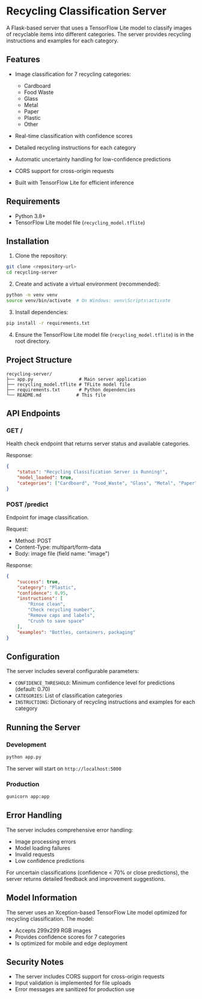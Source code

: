 # Recycling Classification Server

A Flask-based server that uses a TensorFlow Lite model to classify images of recyclable items into different categories. The server provides recycling instructions and examples for each category.

## Features

- Image classification for 7 recycling categories:
  - Cardboard
  - Food Waste
  - Glass
  - Metal
  - Paper
  - Plastic
  - Other

- Real-time classification with confidence scores
- Detailed recycling instructions for each category
- Automatic uncertainty handling for low-confidence predictions
- CORS support for cross-origin requests
- Built with TensorFlow Lite for efficient inference

## Requirements

- Python 3.8+
- TensorFlow Lite model file (`recycling_model.tflite`)

## Installation

1. Clone the repository:
```bash
git clone <repository-url>
cd recycling-server
```

2. Create and activate a virtual environment (recommended):
```bash
python -m venv venv
source venv/bin/activate  # On Windows: venv\Scripts\activate
```

3. Install dependencies:
```bash
pip install -r requirements.txt
```

4. Ensure the TensorFlow Lite model file (`recycling_model.tflite`) is in the root directory.

## Project Structure

```
recycling-server/
├── app.py                 # Main server application
├── recycling_model.tflite # TFLite model file
├── requirements.txt       # Python dependencies
└── README.md             # This file
```

## API Endpoints

### GET /
Health check endpoint that returns server status and available categories.

Response:
```json
{
    "status": "Recycling Classification Server is Running!",
    "model_loaded": true,
    "categories": ["Cardboard", "Food_Waste", "Glass", "Metal", "Paper", "Plastic", "Other"]
}
```

### POST /predict
Endpoint for image classification.

Request:
- Method: POST
- Content-Type: multipart/form-data
- Body: image file (field name: "image")

Response:
```json
{
    "success": true,
    "category": "Plastic",
    "confidence": 0.95,
    "instructions": [
        "Rinse clean",
        "Check recycling number",
        "Remove caps and labels",
        "Crush to save space"
    ],
    "examples": "Bottles, containers, packaging"
}
```

## Configuration

The server includes several configurable parameters:

- `CONFIDENCE_THRESHOLD`: Minimum confidence level for predictions (default: 0.70)
- `CATEGORIES`: List of classification categories
- `INSTRUCTIONS`: Dictionary of recycling instructions and examples for each category

## Running the Server

### Development
```bash
python app.py
```
The server will start on `http://localhost:5000`

### Production
```bash
gunicorn app:app
```

## Error Handling

The server includes comprehensive error handling:
- Image processing errors
- Model loading failures
- Invalid requests
- Low confidence predictions

For uncertain classifications (confidence < 70% or close predictions), the server returns detailed feedback and improvement suggestions.

## Model Information

The server uses an Xception-based TensorFlow Lite model optimized for recycling classification. The model:
- Accepts 299x299 RGB images
- Provides confidence scores for 7 categories
- Is optimized for mobile and edge deployment

## Security Notes

- The server includes CORS support for cross-origin requests
- Input validation is implemented for file uploads
- Error messages are sanitized for production use


